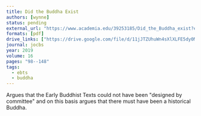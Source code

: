 ```yaml
---
title: Did the Buddha Exist
authors: [wynne]
status: pending
external_url: "https://www.academia.edu/39253185/Did_the_Buddha_exist?email_work_card=view-paper"
formats: [pdf]
drive_links: ["https://drive.google.com/file/d/11jJTZUhuWn4sXlXLFE5dy0M_l0MXXvcB/view?usp=drivesdk"]
journal: jocbs
year: 2019
volume: 16
pages: "98--148"
tags:
  - ebts
  - buddha
---
```


Argues that the Early Buddhist Texts could not have been "designed by committee" and on this basis argues that there must have been a historical Buddha.

